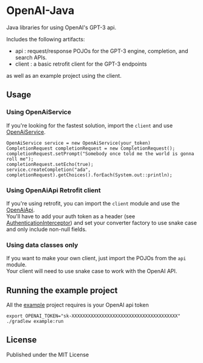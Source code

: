 # OpenAI-Java
Java libraries for using OpenAI's GPT-3 api.

Includes the following artifacts:
- api : request/response POJOs for the GPT-3 engine, completion, and search APIs.
- client : a basic retrofit client for the GPT-3 endpoints

as well as an example project using the client.

## Usage
### Using OpenAiService
If you're looking for the fastest solution, import the `client` and use [OpenAiService](client/src/main/java/openai/OpenAiService.java).
```
OpenAiService service = new OpenAiService(your_token)
CompletionRequest completionRequest = new CompletionRequest();
completionRequest.setPrompt("Somebody once told me the world is gonna roll me");
completionRequest.setEcho(true);
service.createCompletion("ada", completionRequest).getChoices().forEach(System.out::println);
```

### Using OpenAiApi Retrofit client
If you're using retrofit, you can import the `client` module and use the [OpenAiApi](client/src/main/java/openai/OpenAiApi.java).  
You'll have to add your auth token as a header (see [AuthenticationInterceptor](client/src/main/java/openai/AuthenticationInterceptor.java))
and set your converter factory to use snake case and only include non-null fields.

### Using data classes only
If you want to make your own client, just import the POJOs from the `api` module.  
Your client will need to use snake case to work with the OpenAI API.

## Running the example project
All the [example](example/src/main/java/example/OpenAiApiExample.java) project requires is your OpenAI api token
```
export OPENAI_TOKEN="sk-XXXXXXXXXXXXXXXXXXXXXXXXXXXXXXXXXXXXXXX"
./gradlew example:run
```

## License
Published under the MIT License